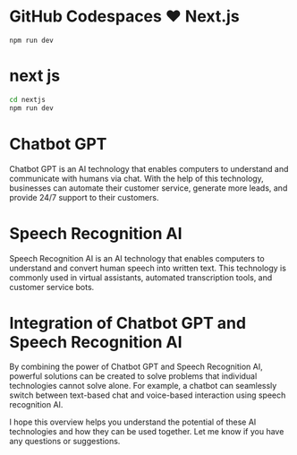 # GitHub Codespaces ♥️ Next.js



```
npm run dev
```
# next js 

```cmd
cd nextjs
npm run dev
```


# Chatbot GPT

Chatbot GPT is an AI technology that enables computers to understand and communicate with humans via chat. With the help of this technology, businesses can automate their customer service, generate more leads, and provide 24/7 support to their customers.

# Speech Recognition AI

Speech Recognition AI is an AI technology that enables computers to understand and convert human speech into written text. This technology is commonly used in virtual assistants, automated transcription tools, and customer service bots. 

# Integration of Chatbot GPT and Speech Recognition AI

By combining the power of Chatbot GPT and Speech Recognition AI, powerful solutions can be created to solve problems that individual technologies cannot solve alone. For example, a chatbot can seamlessly switch between text-based chat and voice-based interaction using speech recognition AI. 


I hope this overview helps you understand the potential of these AI technologies and how they can be used together. Let me know if you have any questions or suggestions.



